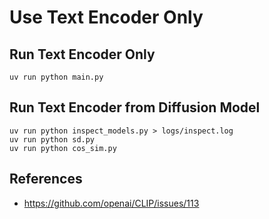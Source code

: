 # Use Text Encoder Only

## Run Text Encoder Only

```shell
uv run python main.py
```

## Run Text Encoder from Diffusion Model

```shell
uv run python inspect_models.py > logs/inspect.log
uv run python sd.py
uv run python cos_sim.py
```

## References

- <https://github.com/openai/CLIP/issues/113>
